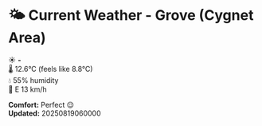 # 🌤️ Current Weather - Grove (Cygnet Area)

☀️ **-**  
🌡️ 12.6°C (feels like 8.8°C)  
💧 55% humidity  
💨 E 13 km/h  

**Comfort:** Perfect 😌  
**Updated:** 20250819060000
